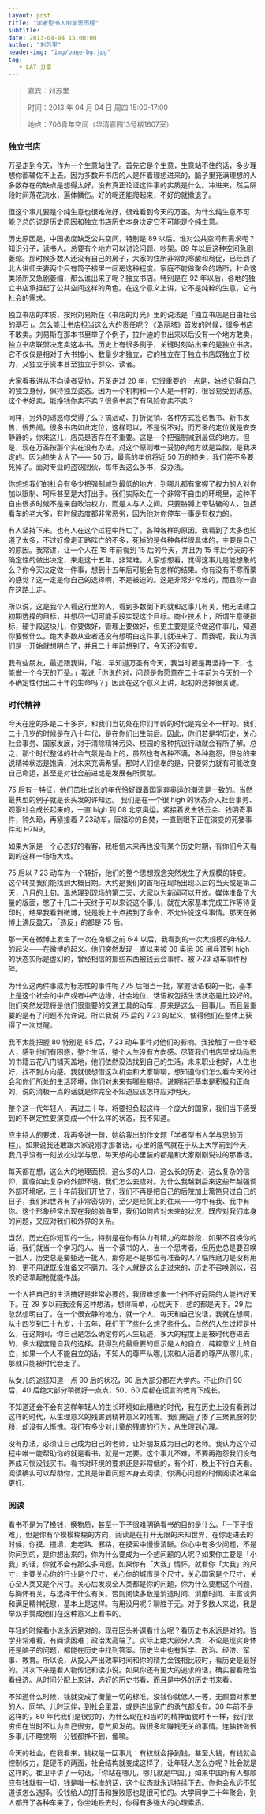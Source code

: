 ```yaml
---
layout: post
title: "学者型书人的学思历程"
subtitle:
date: 2013-04-04 15:00:00
author: "刘苏里"
header-img: "img/page-bg.jpg"
tag:
   - LAT 分享
---
```


> 嘉宾：刘苏里
>
> 时间：2013 年 04 月 04 日 周四 15:00-17:00
>
> 地点：706青年空间（华清嘉园13号楼1607室）

### 独立书店

万圣走到今天，作为一个生意站住了。首先它是个生意，生意站不住的话，多少理想你都辅佐不上去。因为多数开书店的人是怀着理想进来的，脑子里充满理想的人多数存在的缺点是想得太好，没有真正论证这件事的实质是什么。冲进来，然后隔段时间落花流水，遍体鳞伤。好的呢还能爬起来，不好的就撤退了。

但这个事儿要是个纯生意也很难做好，很难看到今天的万圣。为什么纯生意不可能？总的说是历史原因和独立书店历史本身决定它不可能是个纯生意。

历史原因是，中国极度缺乏公共空间，特别是 89 以后。谁对公共空间有需求呢？知识分子，读书人。总要有个地方可以讨论问题、吵架。89 年以后这种空间急剧萎缩。那时候多数人还没有自己的房子，大家的住所非常的寒酸和局促，已经到了北大讲师夫妻两个只有筒子楼里一间房这种程度。家庭不能做聚会的场所，社会这类场所又急剧萎缩，那么谁出来了呢？独立书店。特别是在 92 年以后，各地的独立书店承担起了公共空间这样的角色。在这个意义上讲，它不是纯粹的生意，它有社会的需求。

独立书店的本质，按照刘易斯在《书店的灯光》里的说法是「独立书店是自由社会的基石」。怎么能让书店担当这么大的责任呢？《洛丽塔》首发的时候，很多书店不敢卖。刘易斯在那本书里举了个例子，拉什迪的书出来以后没有一个地方敢卖，独立书店联盟决定卖这本书。历史上有很多例子，关键时刻站出来的是独立书店。它不仅仅是相对于大书摊小、数量少才独立，它的独立在于独立书店既独立于权力，又独立于资本甚至独立于群众、读者。

大家看我讲从不向读者妥协，万圣走过 20 年，它很重要的一点是，始终记得自己的独立身份，保持独立姿态。因为一个机构和一个人是一样的，很容易受到诱惑。这个书好卖，能挣钱你卖不卖？很多书卖了有风险你卖不卖？

同样，另外的诱惑你受得了么？搞活动、打折促销、各种方式签名售书、新书发售，很热闹。很多书店如此定位，这样可以，不是说不对。而万圣的定位就是安安静静的，你来这儿，店员是否存在不重要。这是一个把强制减到最低的地方。但是，现在万圣按那个实在没有办法。对这个原则唯一妥协的地方就是监控，是我决定的。因为损失太大了—— 50 万，最高的年份将近 50 万的损失，我们差不多要死掉了。面对专业的盗窃团伙，每年丢这么多书，没办法。

你想想我们的社会有多少把强制减到最低的地方，到哪儿都有掌握了权力的人对你加以限制、呵斥甚至是大打出手。我们实际处在一个非常不自由的环境里，这种不自由很多时候不是来自政治权力，而是人与人之间。只要胳膊上带轱辘的人，包括看车的老大爷，有时候态度都非常恶劣，因为他对你停车一事是有权力的。

有人坚持下来，也有人在这个过程中阵亡了，各种各样的原因。我看到了太多也知道了太多，不过好像走正路阵亡的不多，死掉的是各种各样很具体的，主要是自己的原因。我常讲，让一个人在 15 年前看到 15 后的今天，并且为 15 年后今天的不确定性的做出决定，来走这十五年，非常难。大家想想看，觉得这事儿是能想象的么？你今天决定做一件事，想到十五年后可能会有怎样的结果。你有没有不寒而栗的感觉？这一定是你自己的选择啊，不是被迫的。这是非常非常难的，而且你一直在这路上走。

所以说，这是我个人看这行里的人，看到多数倒下的就和这事儿有关，他无法建立初期选择的目标，并想尽一切可能手段实现这个目标。商业技术上，所谓生意硬指标，硬手段这块儿，你要做好，管理上要做好，但更主要是坚持做这件事儿，知道你要做什么。绝大多数从业者还没有想明白这件事儿就进来了。而我呢，我认为我们是一开始就想明白了，并且二十年前想到了，今天还没有变。

我有些朋友，最近跟我讲，「唉，早知道万圣有今天，我当时要是再坚持一下，也能做一个今天的万圣。」我说「你说的对，问题是你愿意在二十年前为今天的一个不确定性付出二十年的生命吗？」因此在这个意义上讲，起初的选择很关键。

### 时代精神

今天在座的多是二十多岁，和我们当初处在你们年龄的时代是完全不一样的。我们二十几岁的时候是在八十年代，是在你们出生前后。因此，你们若是学历史，关心社会事务、国家发展，对于清除精神污染、校园的各种抗议行动就会有所了解。总之，那个时代整体的社会气氛是向上的，虽然也有各种不满，各种抱怨，但总的来说精神状态是饱满，对未来充满希望。那时人们信奉的是，只要努力就有可能改变自己命运，甚至是对社会前进或是发展有所贡献。

75 后有一特征，他们茁壮成长的年代恰好跟着国家奔奥运的潮流是一致的。当然最典型的例子就是长头发的许知远。 我们是在一个很 high 的状态介入社会事务、观察社会成长起来的，一直 high 到 08 北京奥运。紧接着发生钱云会、钱明奇事件，钟久玲，再紧接着 7·23动车，唐福珍的自焚，一直到眼下正在演变的死猪事件和 H7N9。

如果大家是一个心态好的看客，我相信未来再也没有某个历史时期，有你们今天看到的这样一场场大戏。

75 后以 7·23 动车为一个转折，他们的整个思想观念突然发生了大规模的转变。这个转变我们能找到大概日期。大约是我们的首相在现场出现以后的当天或是第二天，八月的上旬。温总理到现场的第二天，大家以为新闻可以开放。媒体准备了大量的版面，憋了十几二十天终于可以来说这个事儿，就在大家基本完成工作等待复印时，结果我看到微博，说是晚上十点接到了命令，不允许说这件事情。那天在微博上沸反盈天，「造反」的都是 75 后。

那一天在微博上发生了一次在南都之前 6·4 以后，我看到的一次大规模的年轻人的起义——在微博的起义。他们突然发现一直以来被 08 奥运 09 阅兵顶到 high 的状态实际是虚幻的，曾经相信的那些东西被钱云会事件、被 7·23 动车事件粉碎。

为什么这两件事成为标志性的事件呢？75 后相当一批，掌握话语权的一批，基本上是这个社会的中产或者中产边缘，社会地位、话语权包括生活状态是比较好的。他们突然发现将是他们很重要的交通工具的动车，原来是这么一回事儿。而且最重要的是有了问题不允许说。所以我说 75 后的 7·23 的起义，使得他们在整体上获得了一次觉醒。

我不太能把握 80 特别是 85 后，7·23 动车事件对他们的影响。我接触了一些年轻人，感到他们有困惑，整个生活，整个人生没有方向感。尽管我们书店里成功励志的书籍五花八门铺天盖地，他们依然没法找到自己的生活，未来职业也好，人生也好，找不到方向感。我就很想借这次机会和大家聊聊，想知道你们怎么看今天的社会和你们所处的生活环境，你们对未来有哪些期待。说期待还基本是积极和正向的，说的消极一点的话就是你完全不知道应该怎样应对明天。

整个这一代年轻人，再过二十年，将要担负起这样一个庞大的国家，我们当下感受到的不确定性要演变成一个什么样的状态，我不知道。

应主持人的要求，我再多说一句，她给我出的作文题「学者型书人学与思的历程」。如果说我还敢跟大家说刚才那番话，心里的底气就在于从上大学前到今天，我几乎没有一刻放松过学与思，每天想的心里装的都是和大家刚刚说过的那番话。

每天都在想，这么大的地理面积、这么多的人口、这么长的历史、这么复杂的信仰，面临如此复杂的外部环境，我们怎么去应对。为什么我越到后来这些年越强调外部环境呢，三十年前我们开放了，我们不再是把自己的后院加上篱笆只过自己的日子，我们和世界有了非常密切的，至少是经贸上的往来——你中有我、我中有你。这个形象经常出现在我的脑海里，我们如何应对未来的状况，既应对我们本身的问题，又应对我们和外界的关系。

当然，历史在你短暂的一生，特别是在你有体力有精力的年龄段，如果不召唤你的话，我们就当一个学习的人、当一个读书的人、当一个思考者。但历史总是要召唤一批人，历史总是要甄选一批人，那你是不是那位有准备的人？临阵磨刀是没有用的，更不用说既没准备又不磨刀。我个人就是这么走过来的，历史不召唤则以，召唤的话拿起枪就能作战。

一个人把自己的生活搞好是非常必要的，我很难想象一个扫不好庭院的人能扫好天下。在 29 岁以前我没有这种想法，想得简单，心忧天下，想的都是天下。29 后忽然想明白了，在一个很安静的地方，就一个人，每天和自己说话，我就在想啊，从十四岁到二十九岁，十五年，我们干了些什么想了些什么，自然的人生过程是什么，在这期间，你自己是怎么确定你的人生轨迹，多大的程度上是被时代卷进去的，多大程度是自我的选择。我得到的最重要的启示是人的自立，纯粹意义上的自立，如果一个人不能自立的话，不知人的尊严从哪儿来和人活着的尊严从哪儿来，那就只能被时代卷走了。

从女儿的途径知道一点 90 后的状况，90 后大部分都在大学内。不止你们 90 后，40 后绝大部分稍微好一点点，50、60 后都在谎言的教育下成长。

不知道还会不会有这样年轻人的生长环境如此糟糕的时代，我在历史上没有看到过这样的时代，从生理意义的残害到精神意义的残害。我们制造了掺了三聚氰胺的奶粉，却没有人惭愧。我们有多少对儿童的残害的行为，从生理到心理。

没有办法，必须让自己成为自己的老师，让好朋友成为自己的老师。我认为这个过程中唯一能帮助你的就是看书，就是一定要。这个事儿不难，不要再抱怨我们没有养成习惯没钱买书。看书对环境的要求还是非常低的，有个灯，晚上不行白天看。阅读确实可以帮助你，尤其是带着问题本身去阅读，你满心问题的时候阅读效果会更好。

### 阅读

看书不是为了换钱，换物质，甚至一下子很难明确看书的目的是什么。「一下子很难」，但是你有个模模糊糊的方向，阅读是在打开无限的未知世界，在你走进去的时候，你摸、撞墙，走老路、邪路，在摸索中慢慢清晰。你心中有多少问题，不是你问到的，是你想出来的，你为什么要成为一个想问题的人呢？如果你主要是「小我」的话，你就不会有那么多问题。如果你有「大我」情怀，就看你「大我」的尺寸，主要关心你的行业是个尺寸，关心你的城市是个尺寸，关心国家是个尺寸，关心全人类又是个尺寸。关心后发现全人类都是你的问题，你为什么要想这个问题，与胸怀有关，与选择干什么有关。否则阅读多数是消遣时间、消磨时间、丰富谈资和满足精神抚慰，基本上是这样。有用没用呢？聊胜于无。对于多数人来说，我是举双手赞成他们在这种意义上看书的。

年轻的时候看小说永远是对的。现在回头补课看什么呢？看历史书永远是对的。哲学非常难看，有阅读困难；政治太高端了。实际上绝大部分人类，不论是现实身体还是脑子的问题，都能在历史中找到答案。历史当中也有哲学、政治、经济、军事、教育。所以说，从投入产出效率时间和你的精力金钱相比较时，看历史是最好的。其次下来是看人物传记和读小说。如果你还有更大的追求的话，确实要看政治看经济。从时间分配上来讲，选好的历史书看，而且是中外的历史书来看。

不知道什么时候，钱就变成了衡量一切的标准，没钱你就低人一等，无颜面对家里的人、同学、儿时玩伴，到社会里混，或是连出家门的勇气都没有。30 年前不是这样的，80 年代我们是很穷的，为什么现在和当时的精神面貌时不一样，我们很穷但在当时不认为自己很穷，意气风发的。做很多和赚钱无关的事情。连轴转做很多事儿不睡觉啊一分钱都挣不到，傻嘛。

今天的社会，在我看来，钱权是一回事儿：有权就会挣到钱，甚至大钱，有钱就会控制权力，是硬币的两面，社会结构就变成这样了，让年轻人怎么办呢？社会就是这样的。崔卫平讲了一句话，「你站在哪儿，哪儿就是中国。」如果中国所有人都顺应有钱就有一切，钱是唯一标准的话，这个状态就永远持续下去。你也会永远不知道该怎么选择。没钱给人的打击和挫败感也是很可怕的。大学同学三十年聚会，别人都开了各种车来了，你坐地铁去时，你得有多强大的心理素质。
